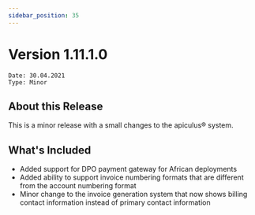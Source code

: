 ```yaml
---
sidebar_position: 35
---
```

# Version 1.11.1.0
```
Date: 30.04.2021
Type: Minor
```

## About this Release

This is a minor release with a small changes to the apiculus® system.

## What's Included

- Added support for DPO payment gateway for African deployments
- Added ability to support invoice numbering formats that are different from the account numbering format
- Minor change to the invoice generation system that now shows billing contact information instead of primary contact information





